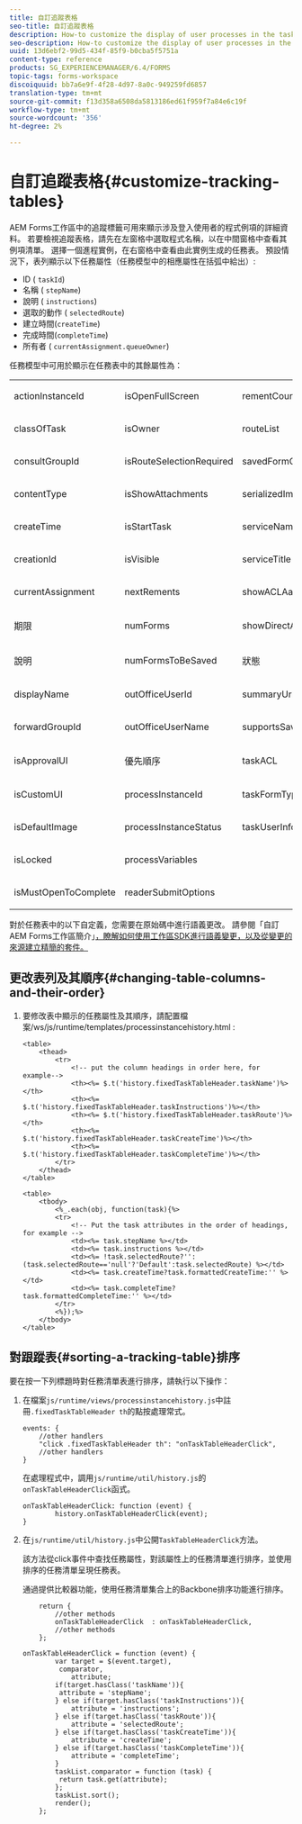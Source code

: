 ```yaml
---
title: 自訂追蹤表格
seo-title: 自訂追蹤表格
description: How-to customize the display of user processes in the task table displayed in the AEM Forms workspace.
seo-description: How-to customize the display of user processes in the task table displayed in the AEM Forms workspace.
uuid: 13d6ebf2-99d5-434f-85f9-b0cba5f5751a
content-type: reference
products: SG_EXPERIENCEMANAGER/6.4/FORMS
topic-tags: forms-workspace
discoiquuid: bb7a6e9f-4f28-4d97-8a0c-949259fd6857
translation-type: tm+mt
source-git-commit: f13d358a6508da5813186ed61f959f7a84e6c19f
workflow-type: tm+mt
source-wordcount: '356'
ht-degree: 2%

---
```



# 自訂追蹤表格{#customize-tracking-tables}

AEM Forms工作區中的追蹤標籤可用來顯示涉及登入使用者的程式例項的詳細資料。 若要檢視追蹤表格，請先在左窗格中選取程式名稱，以在中間窗格中查看其例項清單。 選擇一個進程實例，在右窗格中查看由此實例生成的任務表。 預設情況下，表列顯示以下任務屬性（任務模型中的相應屬性在括弧中給出）:

* ID ( `taskId`)
* 名稱 ( `stepName`)
* 說明 ( `instructions`)
* 選取的動作 ( `selectedRoute`)
* 建立時間(`createTime`)
* 完成時間(`completeTime`)
* 所有者 ( `currentAssignment.queueOwner`)

任務模型中可用於顯示在任務表中的其餘屬性為：

<table> 
 <tbody> 
  <tr> 
   <td><p>actionInstanceId</p> </td> 
   <td><p>isOpenFullScreen</p> </td> 
   <td><p>rementCount</p> </td> 
  </tr> 
  <tr> 
   <td><p>classOfTask</p> </td> 
   <td><p>isOwner</p> </td> 
   <td><p>routeList</p> </td> 
  </tr> 
  <tr> 
   <td><p>consultGroupId</p> </td> 
   <td><p>isRouteSelectionRequired</p> </td> 
   <td><p>savedFormCount</p> </td> 
  </tr> 
  <tr> 
   <td><p>contentType</p> </td> 
   <td><p>isShowAttachments</p> </td> 
   <td><p>serializedImageTicket</p> </td> 
  </tr> 
  <tr> 
   <td><p>createTime</p> </td> 
   <td><p>isStartTask</p> </td> 
   <td><p>serviceName</p> </td> 
  </tr> 
  <tr> 
   <td><p>creationId</p> </td> 
   <td><p>isVisible</p> </td> 
   <td><p>serviceTitle</p> </td> 
  </tr> 
  <tr> 
   <td><p>currentAssignment</p> </td> 
   <td><p>nextRements</p> </td> 
   <td><p>showACLAactions</p> </td> 
  </tr> 
  <tr> 
   <td><p>期限</p> </td> 
   <td><p>numForms</p> </td> 
   <td><p>showDirectActions</p> </td> 
  </tr> 
  <tr> 
   <td><p>說明</p> </td> 
   <td><p>numFormsToBeSaved</p> </td> 
   <td><p>狀態</p> </td> 
  </tr> 
  <tr> 
   <td><p>displayName</p> </td> 
   <td><p>outOfficeUserId</p> </td> 
   <td><p>summaryUrl</p> </td> 
  </tr> 
  <tr> 
   <td><p>forwardGroupId</p> </td> 
   <td><p>outOfficeUserName</p> </td> 
   <td><p>supportsSave</p> </td> 
  </tr> 
  <tr> 
   <td><p>isApprovalUI</p> </td> 
   <td><p>優先順序</p> </td> 
   <td><p>taskACL</p> </td> 
  </tr> 
  <tr> 
   <td><p>isCustomUI</p> </td> 
   <td><p>processInstanceId</p> </td> 
   <td><p>taskFormType</p> </td> 
  </tr> 
  <tr> 
   <td><p>isDefaultImage</p> </td> 
   <td><p>processInstanceStatus</p> </td> 
   <td><p>taskUserInfo</p> </td> 
  </tr> 
  <tr> 
   <td><p>isLocked</p> </td> 
   <td><p>processVariables</p> </td> 
   <td> </td> 
  </tr> 
  <tr> 
   <td><p>isMustOpenToComplete</p> </td> 
   <td><p>readerSubmitOptions</p> </td> 
   <td> </td> 
  </tr> 
 </tbody> 
</table>

對於任務表中的以下自定義，您需要在原始碼中進行語義更改。 請參閱「自訂AEM Forms工作區簡介」[，瞭解如何使用工作區SDK進行語義變更，以及從變更的來源建立精簡的套件。](/help/forms/using/introduction-customizing-html-workspace.md)

## 更改表列及其順序{#changing-table-columns-and-their-order}

1. 要修改表中顯示的任務屬性及其順序，請配置檔案/ws/js/runtime/templates/processinstancehistory.html :

   ```as3
   <table>
       <thead>
           <tr>
               <!-- put the column headings in order here, for example-->
               <th><%= $.t('history.fixedTaskTableHeader.taskName')%></th>
               <th><%= $.t('history.fixedTaskTableHeader.taskInstructions')%></th>
               <th><%= $.t('history.fixedTaskTableHeader.taskRoute')%></th>
               <th><%= $.t('history.fixedTaskTableHeader.taskCreateTime')%></th>
               <th><%= $.t('history.fixedTaskTableHeader.taskCompleteTime')%></th>
           </tr>
       </thead>
   </table>
   ```

   ```as3
   <table>
       <tbody>
           <%_.each(obj, function(task){%>
           <tr>
               <!-- Put the task attributes in the order of headings, for example -->
               <td><%= task.stepName %></td>
               <td><%= task.instructions %></td>
               <td><%= !task.selectedRoute?'':(task.selectedRoute=='null'?'Default':task.selectedRoute) %></td>
               <td><%= task.createTime?task.formattedCreateTime:'' %></td>
               <td><%= task.completeTime? task.formattedCompleteTime:'' %></td>
           </tr>
           <%});%>
       </tbody>
   </table>
   ```

## 對跟蹤表{#sorting-a-tracking-table}排序

要在按一下列標題時對任務清單表進行排序，請執行以下操作：

1. 在檔案`js/runtime/views/processinstancehistory.js`中註冊`.fixedTaskTableHeader th`的點按處理常式。

   ```as3
   events: {
       //other handlers
       "click .fixedTaskTableHeader th": "onTaskTableHeaderClick",
       //other handlers
   }
   ```

   在處理程式中，調用`js/runtime/util/history.js`的`onTaskTableHeaderClick`函式。

   ```as3
   onTaskTableHeaderClick: function (event) {
           history.onTaskTableHeaderClick(event);
   }
   ```

1. 在`js/runtime/util/history.js`中公開`TaskTableHeaderClick`方法。

   該方法從click事件中查找任務屬性，對該屬性上的任務清單進行排序，並使用排序的任務清單呈現任務表。

   通過提供比較器功能，使用任務清單集合上的Backbone排序功能進行排序。

   ```as3
       return {
           //other methods
           onTaskTableHeaderClick  : onTaskTableHeaderClick,
           //other methods
       };
   ```

   ```as3
   onTaskTableHeaderClick = function (event) {
           var target = $(event.target),
            comparator,
               attribute;
           if(target.hasClass('taskName')){
            attribute = 'stepName';
           } else if(target.hasClass('taskInstructions')){
               attribute = 'instructions'; 
           } else if(target.hasClass('taskRoute')){
               attribute = 'selectedRoute'; 
           } else if(target.hasClass('taskCreateTime')){
               attribute = 'createTime'; 
           } else if(target.hasClass('taskCompleteTime')){
               attribute = 'completeTime'; 
           }
           taskList.comparator = function (task) {
            return task.get(attribute);
           };
           taskList.sort();
           render();
       };
   ```
